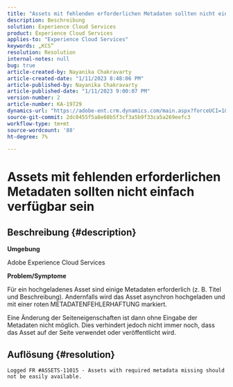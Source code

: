 ```yaml
---
title: "Assets mit fehlenden erforderlichen Metadaten sollten nicht einfach verfügbar sein"
description: Beschreibung
solution: Experience Cloud Services
product: Experience Cloud Services
applies-to: "Experience Cloud Services"
keywords: „KCS“
resolution: Resolution
internal-notes: null
bug: true
article-created-by: Nayanika Chakravarty
article-created-date: "1/11/2023 8:48:06 PM"
article-published-by: Nayanika Chakravarty
article-published-date: "1/11/2023 9:00:07 PM"
version-number: 2
article-number: KA-19729
dynamics-url: "https://adobe-ent.crm.dynamics.com/main.aspx?forceUCI=1&pagetype=entityrecord&etn=knowledgearticle&id=d5fa8c3c-f191-ed11-aad1-6045bd0065b6"
source-git-commit: 2dc0455f5a8e68b5f3cf3a5b9f33ca5a269eefc3
workflow-type: tm+mt
source-wordcount: '88'
ht-degree: 7%

---
```


# Assets mit fehlenden erforderlichen Metadaten sollten nicht einfach verfügbar sein

## Beschreibung {#description}


<b>Umgebung</b>

Adobe Experience Cloud Services

<b>Problem/Symptome</b>

Für ein hochgeladenes Asset sind einige Metadaten erforderlich (z. B. Titel und Beschreibung). Andernfalls wird das Asset asynchron hochgeladen und mit einer roten METADATENFEHLERHAFTUNG markiert.

Eine Änderung der Seiteneigenschaften ist dann ohne Eingabe der Metadaten nicht möglich. Dies verhindert jedoch nicht immer noch, dass das Asset auf der Seite verwendet oder veröffentlicht wird.


## Auflösung {#resolution}


`Logged FR #ASSETS-11015 - Assets with required metadata missing should not be easily available.`
